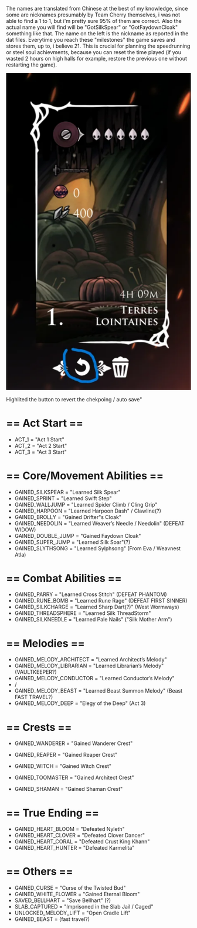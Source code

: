 The names are translated from Chinese at the best of my knowledge, since some are nicknames presumably by Team Cherry themselves, i was not able to find a 1 to 1, but i'm pretty sure 95% of them are correct. Also the actual name you will find will be "GotSilkSpear" or "GotFaydownCloak" something like that. The name on the left is the nickname as reported in the dat files. Everytime you reach these "milestones" the game saves and stores them, up to, i believe 21. This is crucial for planning the speedrunning or steel soul achievments, because you can reset the time played (if you wasted 2 hours on high halls for example, restore the previous one without restarting the game).

![Highlited the button to revert the chekpoing / auto save"](sssot.png "Highlited the button to revert the chekpoing / auto save")



Highlited the button to revert the chekpoing / auto save"

# == Act Start ==
* ACT_1 = "Act 1 Start"
* ACT_2 = "Act 2 Start"
* ACT_3 = "Act 3 Start"

# == Core/Movement Abilities ==
* GAINED_SILKSPEAR = "Learned Silk Spear"
* GAINED_SPRINT = "Learned Swift Step"
* GAINED_WALLJUMP = "Learned Spider Climb / Cling Grip"
* GAINED_HARPOON = "Learned Harpoon Dash" / Clawline(?)
* GAINED_BROLLY = "Gained Drifter"s Cloak"
* GAINED_NEEDOLIN = "Learned Weaver’s Needle / Needolin" (DEFEAT WIDOW)
* GAINED_DOUBLE_JUMP = "Gained Faydown Cloak"
* GAINED_SUPER_JUMP = "Learned Silk Soar"(?)
* GAINED_SLYTHSONG = "Learned Sylphsong" (From Eva / Weavnest Atla)

# == Combat Abilities ==
* GAINED_PARRY = "Learned Cross Stitch" (DEFEAT PHANTOM)
* GAINED_RUNE_BOMB = "Learned Rune Rage" (DEFEAT FIRST SINNER)
* GAINED_SILKCHARGE = "Learned Sharp Dart(?)" (West Wormways)
* GAINED_THREADSPHERE = "Learned Silk ThreadStorm"
* GAINED_SILKNEEDLE = "Learned Pale Nails" ("Silk Mother Arm")

# == Melodies ==
* GAINED_MELODY_ARCHITECT = "Learned Architect’s Melody"
* GAINED_MELODY_LIBRARIAN = "Learned Librarian’s Melody" (VAULTKEEPER?)
* GAINED_MELODY_CONDUCTOR = "Learned Conductor’s Melody"
* /
* GAINED_MELODY_BEAST = "Learned Beast Summon Melody" (Beast FAST TRAVEL?)
* GAINED_MELODY_DEEP = "Elegy of the Deep" (Act 3)



# == Crests ==
* GAINED_WANDERER = "Gained Wanderer Crest"
* GAINED_REAPER = "Gained Reaper Crest"
* GAINED_WITCH = "Gained Witch Crest"

* GAINED_TOOMASTER = "Gained Architect Crest"
* GAINED_SHAMAN = "Gained Shaman Crest"

# == True Ending ==
* GAINED_HEART_BLOOM = "Defeated Nyleth"
* GAINED_HEART_CLOVER = "Defeated Clover Dancer"
* GAINED_HEART_CORAL = "Defeated Crust King Khann"
* GAINED_HEART_HUNTER = "Defeated Karmelita"

# == Others ==
* GAINED_CURSE = "Curse of the Twisted Bud"
* GAINED_WHITE_FLOWER = "Gained Eternal Bloom"
* SAVED_BELLHART = "Save Bellhart" (?)
* SLAB_CAPTURED = "Imprisoned in the Slab Jail / Caged"
* UNLOCKED_MELODY_LIFT = "Open Cradle Lift"
* GAINED_BEAST = (fast travel?)
